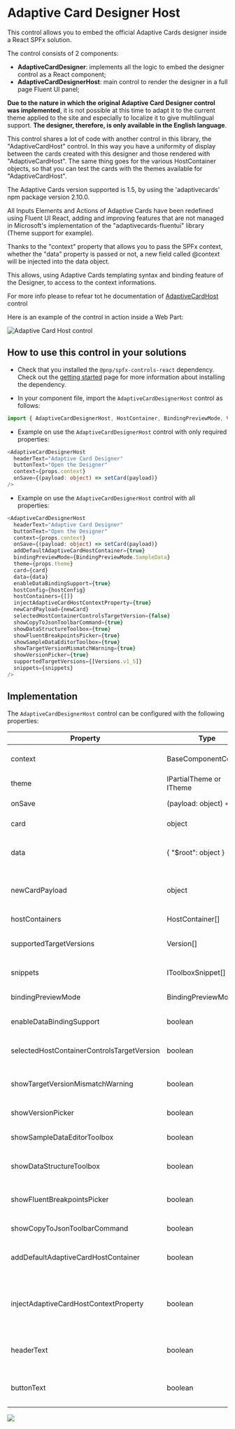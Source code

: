 # Adaptive Card Designer Host

This control allows you to embed the official Adaptive Cards designer inside a React SPFx solution.

The control consists of 2 components:

* **AdaptiveCardDesigner**: implements all the logic to embed the designer control as a React component;
* **AdaptiveCardDesignerHost**: main control to render the designer in a full page Fluent UI panel;

**Due to the nature in which the original Adaptive Card Designer control was implemented**, it is not possible at this time to adapt it to the current theme applied to the site and especially to localize it to give multilingual support. **The designer, therefore, is only available in the English language**.

This control shares a lot of code with another control in this library, the "AdaptiveCardHost" control. In this way you have a uniformity of display between the cards created with this designer and those rendered with "AdaptiveCardHost". The same thing goes for the various HostContainer objects, so that you can test the cards with the themes available for "AdaptiveCardHost".

The Adaptive Cards version supported is 1.5, by using the 'adaptivecards' npm package version 2.10.0.

All Inputs Elements and Actions of Adaptive Cards have been redefined using Fluent UI React, adding and improving features that are not managed in Microsoft's implementation of the "adaptivecards-fluentui" library (Theme support for example).

Thanks to the "context" property that allows you to pass the SPFx context, whether the "data" property is passed or not, a new field called @context will be injected into the data object.

This allows, using Adaptive Cards templating syntax and binding feature of the Designer, to access to the context informations.

For more info please to refear tot he documentation of [AdaptiveCardHost ](http://www.google.com)control

Here is an example of the control in action inside a Web Part:

![Adaptive Card Host control](../assets/AdaptiveCardDesignerHost.gif)

## How to use this control in your solutions

* Check that you installed the `@pnp/spfx-controls-react` dependency. Check out the [getting started](../../#getting-started) page for more information about installing the dependency.
  
* In your component file, import the `AdaptiveCardDesignerHost` control as follows:
```Typescript  
import { AdaptiveCardDesignerHost, HostContainer, BindingPreviewMode, Versions } from "@pnp/spfx-controls-react/lib/AdaptiveCardDesignerHost";
```

- Example on use the `AdaptiveCardDesignerHost` control with only required properties:
```Typescript
<AdaptiveCardDesignerHost
  headerText="Adaptive Card Designer"
  buttonText="Open the Designer"
  context={props.context}
  onSave={(payload: object) => setCard(payload)}
/>
```

- Example on use the `AdaptiveCardDesignerHost` control with all properties:
```Typescript
<AdaptiveCardDesignerHost
  headerText="Adaptive Card Designer"
  buttonText="Open the Designer"
  context={props.context}
  onSave={(payload: object) => setCard(payload)}
  addDefaultAdaptiveCardHostContainer={true}
  bindingPreviewMode={BindingPreviewMode.SampleData}
  theme={props.theme}
  card={card}
  data={data}
  enableDataBindingSupport={true}
  hostConfig={hostConfig}
  hostContainers={[]}
  injectAdaptiveCardHostContextProperty={true}
  newCardPayload={newCard}
  selectedHostContainerControlsTargetVersion={false}
  showCopyToJsonToolbarCommand={true}
  showDataStructureToolbox={true}
  showFluentBreakpointsPicker={true}
  showSampleDataEditorToolbox={true}
  showTargetVersionMismatchWarning={true}
  showVersionPicker={true}
  supportedTargetVersions={[Versions.v1_5]}
  snippets={snippets}
/>
```
## Implementation

The `AdaptiveCardDesignerHost` control can be configured with the following properties:

| Property | Type | Required | Description | Default Value |
| ---- | ---- | ---- | ---- | ---- |
| context | BaseComponentContext | true | Set the context from SPFx component | - |
| theme | IPartialTheme or ITheme | false | Set Fluent UI Theme | - |
| onSave | (payload: object) => void | true | Callback for saving the card | - |
| card | object | false | Set Adaptive Card payload | - |
| data | { "$root": object } | false | Set Data Source for template rendering | - |
| newCardPayload | object | false | Set Adaptive Card payload for the New Card | - |
| hostContainers | HostContainer[] | false | Set custom HostContainers | [] |
| supportedTargetVersions | Version[] | false | Set the suported Versions | [Versions.v1_5] |
| snippets | IToolboxSnippet[] | false | Set the Toolbox Snippets | [] |
| bindingPreviewMode | BindingPreviewMode | false | Set the Binding preview mode | BindingPreviewMode.GeneratedData |
| enableDataBindingSupport | boolean | false | Enable the support for Data Binding | true |
| selectedHostContainerControlsTargetVersion | boolean | false | Enable the support for Data Binding | false |
| showTargetVersionMismatchWarning | boolean | false | Show the target version mismatch warning | true |
| showVersionPicker | boolean | false | Show the Version Picker | false |
| showSampleDataEditorToolbox | boolean | false | Show the Sample Data Editor Toolbox | false |
| showDataStructureToolbox | boolean | false | Show the Data Structure Toolbox | true |
| showFluentBreakpointsPicker | boolean | false | Show the Fluent UI Breakpoint Picker | true |
| showCopyToJsonToolbarCommand | boolean | false | Show the copy to json button | false |
| addDefaultAdaptiveCardHostContainer | boolean | false | Add the default Host Containers to the Picker | true |
| injectAdaptiveCardHostContextProperty | boolean | false | Inject the SPFx Context Property inside the Adaptive Card data object | true |
| headerText | boolean | false | Set the Header text for the Adaptive Card Designer | - |
| buttonText | boolean | false | Set the Button text for open the Adaptive Card Designer | - |

![](https://telemetry.sharepointpnp.com/sp-dev-fx-controls-react/wiki/controls/AdaptiveCardDesignerHost)
